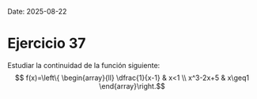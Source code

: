 Date: 2025-08-22

# Ejercicio 37

 
Estudiar la continuidad de la función siguiente:
$$ f(x)=\left\{ \begin{array}{ll}
 \dfrac{1}{x-1} &  x<1 \\
 x^3-2x+5 &  x\geq1
\end{array}\right.$$